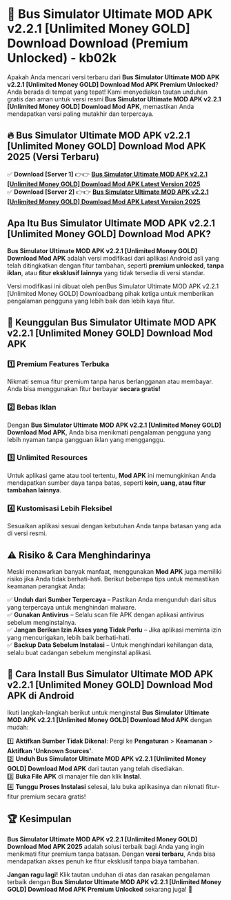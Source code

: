 # 🎯 Bus Simulator Ultimate MOD APK v2.2.1 [Unlimited Money GOLD] Download  Download (Premium Unlocked) -  kb02k

Apakah Anda mencari versi terbaru dari **Bus Simulator Ultimate MOD APK v2.2.1 [Unlimited Money GOLD] Download Mod APK Premium Unlocked**? Anda berada di tempat yang tepat! Kami menyediakan tautan unduhan gratis dan aman untuk versi resmi **Bus Simulator Ultimate MOD APK v2.2.1 [Unlimited Money GOLD] Download Mod APK**, memastikan Anda mendapatkan versi paling mutakhir dan terpercaya.

## 🔥 Bus Simulator Ultimate MOD APK v2.2.1 [Unlimited Money GOLD] Download Mod APK 2025 (Versi Terbaru)

✅ **Download [Server 1]** 👉👉 [**Bus Simulator Ultimate MOD APK v2.2.1 [Unlimited Money GOLD] Download Mod APK Latest Version 2025**](https://momento.my/?title=Bus_Simulator_Ultimate_MOD_APK_v2.2.1_[Unlimited_Money_GOLD]_Download)  
✅ **Download [Server 2]** 👉👉 [**Bus Simulator Ultimate MOD APK v2.2.1 [Unlimited Money GOLD] Download Mod APK Latest Version 2025**](https://momento.my/?title=Bus_Simulator_Ultimate_MOD_APK_v2.2.1_[Unlimited_Money_GOLD]_Download)  

## Apa Itu Bus Simulator Ultimate MOD APK v2.2.1 [Unlimited Money GOLD] Download Mod APK?

**Bus Simulator Ultimate MOD APK v2.2.1 [Unlimited Money GOLD] Download Mod APK** adalah versi modifikasi dari aplikasi Android asli yang telah ditingkatkan dengan fitur tambahan, seperti **premium unlocked**, **tanpa iklan**, atau **fitur eksklusif lainnya** yang tidak tersedia di versi standar.

Versi modifikasi ini dibuat oleh penBus Simulator Ultimate MOD APK v2.2.1 [Unlimited Money GOLD] Downloadbang pihak ketiga untuk memberikan pengalaman pengguna yang lebih baik dan lebih kaya fitur.

## 🎯 Keunggulan Bus Simulator Ultimate MOD APK v2.2.1 [Unlimited Money GOLD] Download Mod APK

### 1️⃣ Premium Features Terbuka
Nikmati semua fitur premium tanpa harus berlangganan atau membayar. Anda bisa menggunakan fitur berbayar **secara gratis!**

### 2️⃣ Bebas Iklan
Dengan **Bus Simulator Ultimate MOD APK v2.2.1 [Unlimited Money GOLD] Download Mod APK**, Anda bisa menikmati pengalaman pengguna yang lebih nyaman tanpa gangguan iklan yang mengganggu.

### 3️⃣ Unlimited Resources
Untuk aplikasi game atau tool tertentu, **Mod APK** ini memungkinkan Anda mendapatkan sumber daya tanpa batas, seperti **koin, uang, atau fitur tambahan lainnya**.

### 4️⃣ Kustomisasi Lebih Fleksibel
Sesuaikan aplikasi sesuai dengan kebutuhan Anda tanpa batasan yang ada di versi resmi.

## ⚠️ Risiko & Cara Menghindarinya

Meski menawarkan banyak manfaat, menggunakan **Mod APK** juga memiliki risiko jika Anda tidak berhati-hati. Berikut beberapa tips untuk memastikan keamanan perangkat Anda:

✅ **Unduh dari Sumber Terpercaya** – Pastikan Anda mengunduh dari situs yang terpercaya untuk menghindari malware.  
✅ **Gunakan Antivirus** – Selalu scan file APK dengan aplikasi antivirus sebelum menginstalnya.  
✅ **Jangan Berikan Izin Akses yang Tidak Perlu** – Jika aplikasi meminta izin yang mencurigakan, lebih baik berhati-hati.  
✅ **Backup Data Sebelum Instalasi** – Untuk menghindari kehilangan data, selalu buat cadangan sebelum menginstal aplikasi.

## 📌 Cara Install Bus Simulator Ultimate MOD APK v2.2.1 [Unlimited Money GOLD] Download Mod APK di Android

Ikuti langkah-langkah berikut untuk menginstal **Bus Simulator Ultimate MOD APK v2.2.1 [Unlimited Money GOLD] Download Mod APK** dengan mudah:

1️⃣ **Aktifkan Sumber Tidak Dikenal**: Pergi ke **Pengaturan** > **Keamanan** > **Aktifkan 'Unknown Sources'**.  
2️⃣ **Unduh Bus Simulator Ultimate MOD APK v2.2.1 [Unlimited Money GOLD] Download Mod APK** dari tautan yang telah disediakan.  
3️⃣ **Buka File APK** di manajer file dan klik **Instal**.  
4️⃣ **Tunggu Proses Instalasi** selesai, lalu buka aplikasinya dan nikmati fitur-fitur premium secara gratis!

## 🏆 Kesimpulan

**Bus Simulator Ultimate MOD APK v2.2.1 [Unlimited Money GOLD] Download Mod APK 2025** adalah solusi terbaik bagi Anda yang ingin menikmati fitur premium tanpa batasan. Dengan **versi terbaru**, Anda bisa mendapatkan akses penuh ke fitur eksklusif tanpa biaya tambahan.

**Jangan ragu lagi!** Klik tautan unduhan di atas dan rasakan pengalaman terbaik dengan **Bus Simulator Ultimate MOD APK v2.2.1 [Unlimited Money GOLD] Download Mod APK Premium Unlocked** sekarang juga! 🚀
